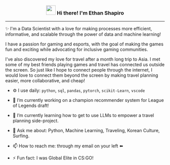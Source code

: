 <!-- Heading -->
<h3 align="center"><img src = "https://raw.githubusercontent.com/MartinHeinz/MartinHeinz/master/wave.gif" width = 30px> Hi there! I'm Ethan Shapiro</h3>

 <!-- About section -->

---
✨ I'm a Data Scientist with a love for making processes more efficient, informative, and scalable through the power of data and machine learning! 

I have a passion for gaming and esports, with the goal of making the games fun and exciting while advocating for inclusive gaming communities.

I've also discovered my love for travel after a month long trip to Asia. I met some of my best friends playing games and travel has connected us outside the screen. So just like I hope to connect people through the internet, I would love to connect them beyond the screen by making travel planning easier, more collaborative, and cheap!

- ⚙️ I use daily: `python`, `sql`, `pandas`, `pytorch`, `scikit-Learn`, `vscode`

- 🔭 I’m currently working on a champion recommender system for League of Legends draft!

- 🌱 I’m currently learning how to get to use LLMs to empower a travel planning side-project.
  
- 💬 Ask me about: Python, Machine Learning, Traveling, Korean Culture, Surfing.

- 📫 How to reach me: through my email on your left ⬅️

- ⚡ Fun fact: I was Global Elite in CS:GO!
